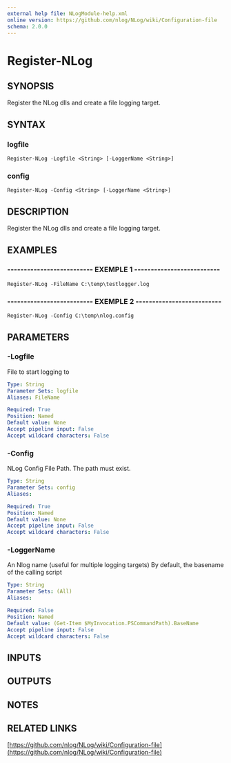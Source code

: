 ```yaml
---
external help file: NLogModule-help.xml
online version: https://github.com/nlog/NLog/wiki/Configuration-file
schema: 2.0.0
---
```


# Register-NLog

## SYNOPSIS
Register the NLog dlls and create a file logging target.

## SYNTAX

### logfile
```
Register-NLog -Logfile <String> [-LoggerName <String>]
```

### config
```
Register-NLog -Config <String> [-LoggerName <String>]
```

## DESCRIPTION
Register the NLog dlls and create a file logging target.

## EXAMPLES

### -------------------------- EXEMPLE 1 --------------------------
```
Register-NLog -FileName C:\temp\testlogger.log
```

### -------------------------- EXEMPLE 2 --------------------------
```
Register-NLog -Config C:\temp\nlog.config
```

## PARAMETERS

### -Logfile
File to start logging to

```yaml
Type: String
Parameter Sets: logfile
Aliases: FileName

Required: True
Position: Named
Default value: None
Accept pipeline input: False
Accept wildcard characters: False
```

### -Config
NLog Config File Path.
The path must exist.

```yaml
Type: String
Parameter Sets: config
Aliases: 

Required: True
Position: Named
Default value: None
Accept pipeline input: False
Accept wildcard characters: False
```

### -LoggerName
An Nlog name (useful for multiple logging targets)
By default, the basename of the calling script

```yaml
Type: String
Parameter Sets: (All)
Aliases: 

Required: False
Position: Named
Default value: (Get-Item $MyInvocation.PSCommandPath).BaseName
Accept pipeline input: False
Accept wildcard characters: False
```

## INPUTS

## OUTPUTS

## NOTES

## RELATED LINKS

[https://github.com/nlog/NLog/wiki/Configuration-file](https://github.com/nlog/NLog/wiki/Configuration-file)

